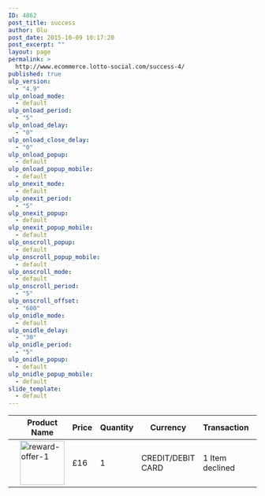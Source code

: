 ```yaml
---
ID: 4862
post_title: success
author: Olu
post_date: 2015-10-09 10:17:20
post_excerpt: ""
layout: page
permalink: >
  http://www.ecommerce.lotto-social.com/success-4/
published: true
ulp_version:
  - "4.9"
ulp_onload_mode:
  - default
ulp_onload_period:
  - "5"
ulp_onload_delay:
  - "0"
ulp_onload_close_delay:
  - "0"
ulp_onload_popup:
  - default
ulp_onload_popup_mobile:
  - default
ulp_onexit_mode:
  - default
ulp_onexit_period:
  - "5"
ulp_onexit_popup:
  - default
ulp_onexit_popup_mobile:
  - default
ulp_onscroll_popup:
  - default
ulp_onscroll_popup_mobile:
  - default
ulp_onscroll_mode:
  - default
ulp_onscroll_period:
  - "5"
ulp_onscroll_offset:
  - "600"
ulp_onidle_mode:
  - default
ulp_onidle_delay:
  - "30"
ulp_onidle_period:
  - "5"
ulp_onidle_popup:
  - default
ulp_onidle_popup_mobile:
  - default
slide_template:
  - default
---
```

<table class="shop_table cart" cellspacing="0">
  <thead>
    <tr>
      <th class="product-remove"></th>
      <th class="product-name">Product Name</th>
      <th class="product-price">Price</th>
      <th class="product-quantity">Quantity</th>
      <th class="product-currency">Currency</th>
      <th class="product-transaction">Transaction</th>
      <th></th>
    </tr>
  </thead>
  <tbody>
    <tr class="cart_item">
      <td class="product-remove"><a href="" title="Remove this item"><span class="remove fa fa-times"></span></a></td>
      <td class="product-name"><div class="product-thumbnail"> <a href="http://www.ecommerce.lotto-social.com/product/burger/"><img width="90" height="90" src="http://www.ecommerce.lotto-social.com/wp-content/uploads/reward-offer-11-90x90.jpg" class="attachment-shop_thumbnail wp-post-image" alt="reward-offer-1"></a> </div></td>
      <td class="product-price">£16</td>
      <td class="product-quantity">1</td>
      <td class="product-currency">CREDIT/DEBIT CARD</td>
      <td class="product-subtotal">1 Item declined</td>
      <td class="product-subtotal">WHat this means</td>
    </tr>
  </tbody>
</table>
